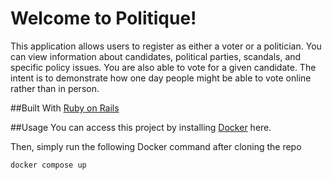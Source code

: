 # Welcome to Politique!

This application allows users to register as either a voter or a politician. You can view information about candidates, political parties, scandals, and specific policy issues. You are also able to vote for a given candidate. The intent is to demonstrate how one day people might be able to vote online rather than in person.

##Built With
[Ruby on Rails](https://rubyonrails.org/)

##Usage
You can access this project by installing [Docker](https://www.docker.com/) here.

Then, simply run the following Docker command after cloning the repo

``` docker compose up ```




